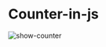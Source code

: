 # Counter-in-js
![show-counter](https://github.com/adibmansuri511/Counter-in-js/assets/135020831/30ba63cc-b551-4870-97c2-c67199511ae8)
